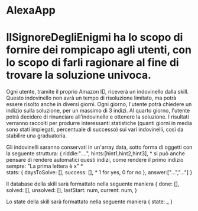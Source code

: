 # AlexaApp

# IlSignoreDegliEnigmi ha lo scopo di fornire dei rompicapo agli utenti, con lo scopo di farli ragionare al fine di trovare la soluzione univoca.
 Ogni utente, tramite il proprio Amazon ID, riceverà un indovinello dalla skill. Questo indovinello non avrà un tempo di risoluzione limitato, ma potrà essere risolto anche in diversi giorni.
 Ogni giorno, l'utente potrà chiedere un indizio sulla soluzione, per un massimo di 3 indizi.
 Al quarto giorno, l'utente potrà decidere di rinunciare all'indovinello e ottenere la soluzione.
 I risultati verranno raccolti per produrre interessanti statistiche (quanti giorni in media sono stati impiegati, percentuale di successo) sui vari indovinelli, così da stabilire una graduatoria.

Gli indovinelli saranno conservati in un'array data, sotto forma di oggetti con la seguente struttura:
{
    riddle:"....",
    hints:[hint1,hint2,hint3], \* si può anche pensare di rendere automatici questi indizi, come rendere il primo indizio sempre: "La prima lettera è x" *\
    stats:
    {
        daysToSolve: [],
        success: [], \* 1 for yes, 0 for no
    },
    answer:["...","..."]
}

Il database della skill sarà formattato nella seguente maniera
{
    done: [],
    solved: [],
    unsolved: [],
    lastStart: num,
    current: num,
}

Lo state della skill sarà formattato nella seguente maniera
{
    state: _
}